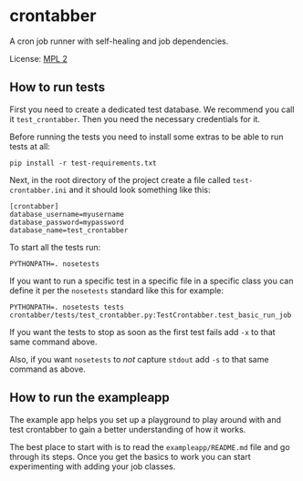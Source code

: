 # crontabber

A cron job runner with self-healing and job dependencies.

License: [MPL 2](http://www.mozilla.org/MPL/2.0/)

## How to run tests

First you need to create a dedicated test database. We recommend you call
it `test_crontabber`. Then you need the necessary credentials for it.

Before running the tests you need to install some extras to be able to
run tests at all:

```
pip install -r test-requirements.txt
```

Next, in the root directory of the project create a file called
`test-crontabber.ini` and it should look something like this:

```
[crontabber]
database_username=myusername
database_password=mypassword
database_name=test_crontabber
```

To start all the tests run:

```
PYTHONPATH=. nosetests
```

If you want to run a specific test in a specific file in a specific class
you can define it per the `nosetests` standard like this for example:

```
PYTHONPATH=. nosetests tests crontabber/tests/test_crontabber.py:TestCrontabber.test_basic_run_job
```

If you want the tests to stop as soon as the first test fails add `-x` to
that same command above.

Also, if you want `nosetests` to *not* capture `stdout` add `-s` to that
same command as above.

## How to run the exampleapp

The example app helps you set up a playground to play around with and
test crontabber to gain a better understanding of how it works.

The best place to start with is to read the `exampleapp/README.md` file
and go through its steps. Once you get the basics to work you can start
experimenting with adding your job classes.
